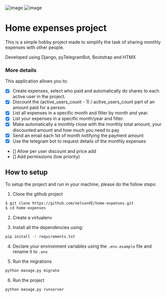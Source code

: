 
![image]({https://img.shields.io/badge/Django-092E20?style=for-the-badge&logo=django&logoColor=green})
![image]({https://img.shields.io/badge/Bootstrap-563D7C?style=for-the-badge&logo=bootstrap&logoColor=white})

# Home expenses project
This is a simple hobby project made to simplify the task of sharing monthly expenses with other
people.

Developed using Django, pyTelegramBot, Bootstrap and HTMX


### More details
This application allows you to:

- [x] Create expenses, select who paid and automatically do shares to each active user in the
project.
- [x] Discount the (active_users_count - 1) / active_users_count part of an amount paid for a
person.
- [x] List all expenses in a specific month and filter by month and year.
- [x] List your expenses in a specific month/year and filter.
- [x] Make automatically a monthly close with the monthly total amount, your discounted amount
and how much you need to pay
- [x] Send an email each 1st of month notifying the payment amount
- [x] Use the telegram bot to request details of the monthly expenses
- [] Allow per user discount and price add
- [] Add permissions (low priority)


## How to setup
To setup the project and run in your machine, please do the follow steps:

1. Clone the github project
```sh
$ git clone https://github.com/nelsonVE/home-expenses.git
$ cd home-expenses
```

2. Create a virtualenv

3. Install all the dependencies using:
```sh
pip install -r requirements.txt
```

4. Declare your environment variables using the `.env.example` file and rename it to `.env`

5. Run the migrations 
```sh
python manage.py migrate
```

6. Run the project 
```sh
python manage.py runserver
```